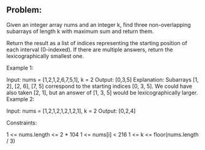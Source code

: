 ## Problem:
Given an integer array nums and an integer k, find three non-overlapping subarrays of length k with maximum sum and return them.

Return the result as a list of indices representing the starting position of each interval (0-indexed). If there are multiple answers, return the lexicographically smallest one.

 

Example 1:

Input: nums = [1,2,1,2,6,7,5,1], k = 2
Output: [0,3,5]
Explanation: Subarrays [1, 2], [2, 6], [7, 5] correspond to the starting indices [0, 3, 5].
We could have also taken [2, 1], but an answer of [1, 3, 5] would be lexicographically larger.
Example 2:

Input: nums = [1,2,1,2,1,2,1,2,1], k = 2
Output: [0,2,4]
 

Constraints:

1 <= nums.length <= 2 * 104
1 <= nums[i] < 216
1 <= k <= floor(nums.length / 3)